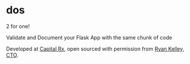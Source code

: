 # dos

2 for one!

Validate and Document your Flask App with the same chunk of code

Developed at [Capital Rx](https://cap-rx.com/), open sourced with permission from [Ryan Kelley, CTO](https://github.com/f0rk). 